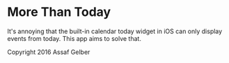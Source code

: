 # More Than Today

It's annoying that the built-in calendar today widget in iOS can only display events from today. This app aims to solve that.

Copyright 2016 Assaf Gelber
